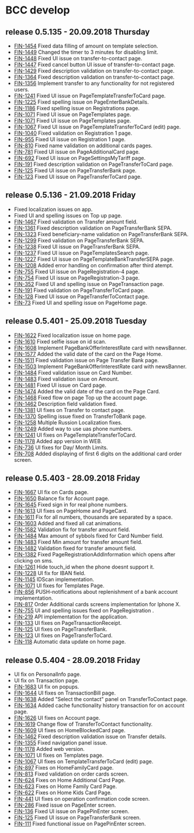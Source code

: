 # BCC develop

## release 0.5.135 - 20.09.2018 Thursday

- [FIN-1454](https://ronteltd.atlassian.net/browse/FIN-1454) Fixed data filling of amount on template selection.
- [FIN-1449](https://ronteltd.atlassian.net/browse/FIN-1449) Changed the timer to 3 minutes for disabling limit.
- [FIN-1448](https://ronteltd.atlassian.net/browse/FIN-1448) Fixed UI issue on transfer-to-contact page.
- [FIN-1447](https://ronteltd.atlassian.net/browse/FIN-1447) Fixed cancel button UI issue of transfer-to-contact page.
- [FIN-1429](https://ronteltd.atlassian.net/browse/FIN-1429) Fixed description validation on transfer-to-contact page.
- [FIN-1364](https://ronteltd.atlassian.net/browse/FIN-1364) Fixed description validation on transfer-to-contact page.
- [FIN-1356](https://ronteltd.atlassian.net/browse/FIN-1356) Implement transfer to any functionality for not registered users.
- [FIN-1241](https://ronteltd.atlassian.net/browse/FIN-1241) Fixed UI issue on PageTemplateTransferToCard page.
- [FIN-1225](https://ronteltd.atlassian.net/browse/FIN-1225) Fixed spelling issue on PageEnterBankDetails.
- [FIN-1186](https://ronteltd.atlassian.net/browse/FIN-1186) Fixed spelling issue on Registrations page.
- [FIN-1071](https://ronteltd.atlassian.net/browse/FIN-1071) Fixed UI issue on PageTemplates page.
- [FIN-1071](https://ronteltd.atlassian.net/browse/FIN-1071) Fixed UI issue on PageTemplates page.
- [FIN-1067](https://ronteltd.atlassian.net/browse/FIN-1067) Fixed UI issue on PageTemplateTransferToCard (edit) page.
- [FIN-1040](https://ronteltd.atlassian.net/browse/FIN-1040) Fixed validation on Registration 1 page.
- [FIN-955](https://ronteltd.atlassian.net/browse/FIN-955) Fixed UI issue on Registration 1 page.
- [FIN-810](https://ronteltd.atlassian.net/browse/FIN-810) Fixed name validation on additional cards pages.
- [FIN-781](https://ronteltd.atlassian.net/browse/FIN-781) Fixed UI issue on PageAdditionalCard page.
- [FIN-692](https://ronteltd.atlassian.net/browse/FIN-692) Fixed UI issue on PageSettingsMyTariff page.
- [FIN-191](https://ronteltd.atlassian.net/browse/FIN-191) Fixed description validation on PageTransferToCard page.
- [FIN-125](https://ronteltd.atlassian.net/browse/FIN-125) Fixed UI issue on PageTransferBank page.
- [FIN-123](https://ronteltd.atlassian.net/browse/FIN-123) Fixed UI issue on PageTransferToCard page.

## release 0.5.136 - 21.09.2018 Friday

- Fixed localization issues on app.
- Fixed UI and spelling issues on Top up page.
- [FIN-1467](https://ronteltd.atlassian.net/browse/FIN-1467) Fixed validation on Transfer amount field.
- [FIN-1361](https://ronteltd.atlassian.net/browse/FIN-1361) Fixed description validation on PageTransferBank SEPA.
- [FIN-1323](https://ronteltd.atlassian.net/browse/FIN-1323) Fixed beneficiary-name validation on PageTransferBank SEPA.
- [FIN-1299](https://ronteltd.atlassian.net/browse/FIN-1299) Fixed validation on PageTransferBank SEPA.
- [FIN-1238](https://ronteltd.atlassian.net/browse/FIN-1238) Fixed UI issue on PageTransferBank SEPA.
- [FIN-1237](https://ronteltd.atlassian.net/browse/FIN-1237) Fixed UI issue on PageTemplatesSearch page.
- [FIN-1227](https://ronteltd.atlassian.net/browse/FIN-1227) Fixed UI issue on PageTemplateBankTransferSEPA page.
- [FIN-1208](https://ronteltd.atlassian.net/browse/FIN-1208) Added error handling on confirmation after third atempt.
- [FIN-755](https://ronteltd.atlassian.net/browse/FIN-755) Fixed UI issue on PageRegistration-4 page.
- [FIN-754](https://ronteltd.atlassian.net/browse/FIN-754) Fixed UI issue on PageRegistration-3 page.
- [FIN-352](https://ronteltd.atlassian.net/browse/FIN-352) Fixed UI and spelling issue on PageTransaction page.
- [FIN-191](https://ronteltd.atlassian.net/browse/FIN-191) Fixed validation on PageTransferToCard page.
- [FIN-128](https://ronteltd.atlassian.net/browse/FIN-128) Fixed UI issue on PageTransferToContact page.
- [FIN-73](https://ronteltd.atlassian.net/browse/FIN-73) Fixed UI and spelling issue on PageHome page.

## release 0.5.401 - 25.09.2018 Tuesday

- [FIN-1622](https://ronteltd.atlassian.net/browse/FIN-1622) Fixed localization issue on home page.
- [FIN-1610](https://ronteltd.atlassian.net/browse/FIN-1610) Fixed selfie issue on id scan.
- [FIN-1608](https://ronteltd.atlassian.net/browse/FIN-1608) Implement PageBankOfferInterestRate card with newsBanner.
- [FIN-1577](https://ronteltd.atlassian.net/browse/FIN-1577) Added the valid date of the card on the Page Home.
- [FIN-1511](https://ronteltd.atlassian.net/browse/FIN-1511) Fixed validation issue on Page Transfer Bank page.
- [FIN-1503](https://ronteltd.atlassian.net/browse/FIN-1503) Implement PageBankOfferInterestRate card with newsBanner.
- [FIN-1484](https://ronteltd.atlassian.net/browse/FIN-1484) Fixed validation issue on Card Number.
- [FIN-1483](https://ronteltd.atlassian.net/browse/FIN-1483) Fixed validation issue on Amount.
- [FIN-1481](https://ronteltd.atlassian.net/browse/FIN-1481) Fixed UI issue on Card page.
- [FIN-1474](https://ronteltd.atlassian.net/browse/FIN-1474) Added the valid date of the card on the Page Card.
- [FIN-1468](https://ronteltd.atlassian.net/browse/FIN-1468) Fixed flow on page Top up the account page.
- [FIN-1462](https://ronteltd.atlassian.net/browse/FIN-1462) Description field validation fixed.
- [FIN-1381](https://ronteltd.atlassian.net/browse/FIN-1381) UI fixes on Transfer to contact page.
- [FIN-1370](https://ronteltd.atlassian.net/browse/FIN-1370) Spelling issue fixed on TransferToBank page.
- [FIN-1258](https://ronteltd.atlassian.net/browse/FIN-1258) Multiple Russion Localization fixes.
- [FIN-1249](https://ronteltd.atlassian.net/browse/FIN-1249) Added way to use uas phone numbers.
- [FIN-1241](https://ronteltd.atlassian.net/browse/FIN-1241) UI fixes on PageTemplateTransferToCard.
- [FIN-1178](https://ronteltd.atlassian.net/browse/FIN-1178) Added app version in WEB.
- [FIN-736](https://ronteltd.atlassian.net/browse/FIN-736) UI fixes for Day/ Month Limits.
- [FIN-708](https://ronteltd.atlassian.net/browse/FIN-708) Added displaying of first 6 digits on the additional card order screen.

## release 0.5.403 - 28.09.2018 Friday

- [FIN-1667](https://ronteltd.atlassian.net/browse/FIN-1667) UI fix on Cards page.
- [FIN-1650](https://ronteltd.atlassian.net/browse/FIN-1650) Balance fix for Account page.
- [FIN-1645](https://ronteltd.atlassian.net/browse/FIN-1645) Fixed sign in for real phone numbers.
- [FIN-1613](https://ronteltd.atlassian.net/browse/FIN-1613) UI fixes on PageHome and PageCard.
- [FIN-1611](https://ronteltd.atlassian.net/browse/FIN-1611) Fix for all numbers, thousands are separated by a space.
- [FIN-1603](https://ronteltd.atlassian.net/browse/FIN-1603) Added and fixed all cat animations.
- [FIN-1582](https://ronteltd.atlassian.net/browse/FIN-1582) Validation fix for transfer amount field.
- [FIN-1484](https://ronteltd.atlassian.net/browse/FIN-1484) Max amount of sybbols fixed for Card Number field.
- [FIN-1483](https://ronteltd.atlassian.net/browse/FIN-1483) Fixed Min amount for transfer amount field.
- [FIN-1482](https://ronteltd.atlassian.net/browse/FIN-1482) Validation fixed for transfer amount field.
- [FIN-1382](https://ronteltd.atlassian.net/browse/FIN-1382) Fixed PageRegistrationAddInformation which opens after clicking on sms.
- [FIN-1261](https://ronteltd.atlassian.net/browse/FIN-1261) Hide touch_id when the phone doesnt support it.
- [FIN-1228](https://ronteltd.atlassian.net/browse/FIN-1228) UI fix for IBAN field.
- [FIN-1145](https://ronteltd.atlassian.net/browse/FIN-1145) IDScan implementation.
- [FIN-1071](https://ronteltd.atlassian.net/browse/FIN-1071) UI fixes for Templates Page.
- [FIN-856](https://ronteltd.atlassian.net/browse/FIN-856) PUSH-notifications about replenishment of a bank account implementation.
- [FIN-817](https://ronteltd.atlassian.net/browse/FIN-817) Order Additional cards screens implementation for Iphone X.
- [FIN-755](https://ronteltd.atlassian.net/browse/FIN-755) UI and spelling issues fixed on PageRegistration .
- [FIN-219](https://ronteltd.atlassian.net/browse/FIN-219) API implementation for the application.
- [FIN-133](https://ronteltd.atlassian.net/browse/FIN-133) UI fixes on PageTransactionReceipt.
- [FIN-125](https://ronteltd.atlassian.net/browse/FIN-125) UI fixes on PageTransferBank.
- [FIN-123](https://ronteltd.atlassian.net/browse/FIN-123) UI fixes on PageTransferToCard.
- [FIN-118](https://ronteltd.atlassian.net/browse/FIN-118) Automatic data update on home page.

## release 0.5.404 - 28.09.2018 Friday
- UI fix on PersonalInfo page.
- UI fix on Transaction page.
- [FIN-1683](https://ronteltd.atlassian.net/browse/FIN-1683) UI fix on popups.
- [FIN-1644](https://ronteltd.atlassian.net/browse/FIN-1644) UI fixes on TransactionBill page.
- [FIN-1638](https://ronteltd.atlassian.net/browse/FIN-1638) Added "Select the contact" panel on TransferToContact page.
- [FIN-1634](https://ronteltd.atlassian.net/browse/FIN-1634) Added cache functionality history transaction for on account page.
- [FIN-1626](https://ronteltd.atlassian.net/browse/FIN-1626) UI fixes on Account page.
- [FIN-1619](https://ronteltd.atlassian.net/browse/FIN-1619) Change flow of TransferToContact functionality.
- [FIN-1609](https://ronteltd.atlassian.net/browse/FIN-1609) UI fixes on HomeBlockedCard page.
- [FIN-1462](https://ronteltd.atlassian.net/browse/FIN-1462) Fixed description validation issue on Transfer details.
- [FIN-1355](https://ronteltd.atlassian.net/browse/FIN-1355) Fixed navigation panel issue.
- [FIN-1178](https://ronteltd.atlassian.net/browse/FIN-1178) Added web version.
- [FIN-1071](https://ronteltd.atlassian.net/browse/FIN-1071) UI fixes on Templates page.
- [FIN-1067](https://ronteltd.atlassian.net/browse/FIN-1067) UI fixes on TemplateTransferToCard (edit) page.
- [FIN-897](https://ronteltd.atlassian.net/browse/FIN-897)  Fixes on HomeFamilyCard page.
- [FIN-813](https://ronteltd.atlassian.net/browse/FIN-813)  Fixed validation on order cards screen.
- [FIN-624](https://ronteltd.atlassian.net/browse/FIN-624)  Fixes on Home Additional Card Page.
- [FIN-623](https://ronteltd.atlassian.net/browse/FIN-623)  Fixes on Home Family Card Page.
- [FIN-622](https://ronteltd.atlassian.net/browse/FIN-622)  Fixes on Home Kids Card Page.
- [FIN-441](https://ronteltd.atlassian.net/browse/FIN-441)  UI fixes on operation confirmation code screen.
- [FIN-286](https://ronteltd.atlassian.net/browse/FIN-286)  Fixed issue on PageEnter screen.
- [FIN-136](https://ronteltd.atlassian.net/browse/FIN-136)  Fixed UI issue on PagePinEnter screen.
- [FIN-125](https://ronteltd.atlassian.net/browse/FIN-125)  Fixed UI issue on PageTransferBank screen.
- [FIN-111](https://ronteltd.atlassian.net/browse/FIN-111)  Fixed functional issue on PagePinEnter screen.
